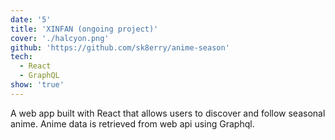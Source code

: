 ```yaml
---
date: '5'
title: 'XINFAN (ongoing project)'
cover: './halcyon.png'
github: 'https://github.com/sk8erry/anime-season'
tech:
  - React
  - GraphQL
show: 'true'
---
```


A web app built with React that allows users to discover and follow seasonal anime. Anime data is retrieved from web api using Graphql.
